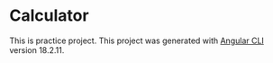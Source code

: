 # Calculator 

This is practice project.
This project was generated with [Angular CLI](https://github.com/angular/angular-cli) version 18.2.11.
